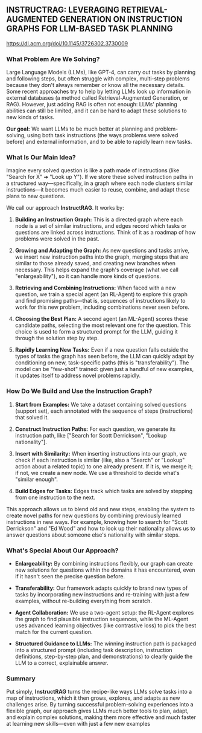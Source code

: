 ## INSTRUCTRAG: LEVERAGING RETRIEVAL-AUGMENTED GENERATION ON INSTRUCTION GRAPHS FOR LLM-BASED TASK PLANNING
https://dl.acm.org/doi/10.1145/3726302.3730009

### What Problem Are We Solving?

Large Language Models (LLMs), like GPT-4, can carry out tasks by planning and following steps, but often struggle with complex, multi-step problems because they don't always remember or know all the necessary details. Some recent approaches try to help by letting LLMs look up information in external databases (a method called Retrieval-Augmented Generation, or RAG). However, just adding RAG is often not enough: LLMs' planning abilities can still be limited, and it can be hard to adapt these solutions to new kinds of tasks.

**Our goal:** We want LLMs to be much better at planning and problem-solving, using both task instructions (the ways problems were solved before) and external information, and to be able to rapidly learn new tasks.

### What Is Our Main Idea?

Imagine every solved question is like a path made of instructions (like "Search for X" ➔ "Look up Y"). If we store these solved instruction paths in a structured way—specifically, in a graph where each node clusters similar instructions—it becomes much easier to reuse, combine, and adapt these plans to new questions.

We call our approach **InstructRAG**. It works by:

1. **Building an Instruction Graph:** This is a directed graph where each node is a set of similar instructions, and edges record which tasks or questions are linked across instructions. Think of it as a roadmap of how problems were solved in the past.
    
2. **Growing and Adapting the Graph:** As new questions and tasks arrive, we insert new instruction paths into the graph, merging steps that are similar to those already saved, and creating new branches when necessary. This helps expand the graph's coverage (what we call "enlargeability"), so it can handle more kinds of questions.
    
3. **Retrieving and Combining Instructions:** When faced with a new question, we train a special agent (an RL-Agent) to explore this graph and find promising paths—that is, sequences of instructions likely to work for this new problem, including combinations never seen before.
    
4. **Choosing the Best Plan:** A second agent (an ML-Agent) scores these candidate paths, selecting the most relevant one for the question. This choice is used to form a structured prompt for the LLM, guiding it through the solution step by step.
    
5. **Rapidly Learning New Tasks:** Even if a new question falls outside the types of tasks the graph has seen before, the LLM can quickly adapt by conditioning on new, task-specific paths (this is "transferability"). The model can be "few-shot" trained: given just a handful of new examples, it updates itself to address novel problems rapidly.
    

### How Do We Build and Use the Instruction Graph?

1. **Start from Examples:** We take a dataset containing solved questions (support set), each annotated with the sequence of steps (instructions) that solved it.
    
2. **Construct Instruction Paths:** For each question, we generate its instruction path, like ["Search for Scott Derrickson", "Lookup nationality"].
    
3. **Insert with Similarity:** When inserting instructions into our graph, we check if each instruction is similar (like, also a "Search" or "Lookup" action about a related topic) to one already present. If it is, we merge it; if not, we create a new node. We use a threshold to decide what's "similar enough".
    
4. **Build Edges for Tasks:** Edges track which tasks are solved by stepping from one instruction to the next.
    

This approach allows us to blend old and new steps, enabling the system to create novel paths for new questions by combining previously learned instructions in new ways. For example, knowing how to search for "Scott Derrickson" and "Ed Wood" and how to look up their nationality allows us to answer questions about someone else's nationality with similar steps.

### What's Special About Our Approach?

- **Enlargeability:** By combining instructions flexibly, our graph can create new solutions for questions within the domains it has encountered, even if it hasn't seen the precise question before.
    
- **Transferability:** Our framework adapts quickly to brand new types of tasks by incorporating new instructions and re-training with just a few examples, without re-building everything from scratch.
    
- **Agent Collaboration:** We use a two-agent setup: the RL-Agent explores the graph to find plausible instruction sequences, while the ML-Agent uses advanced learning objectives (like contrastive loss) to pick the best match for the current question.
    
- **Structured Guidance to LLMs:** The winning instruction path is packaged into a structured prompt (including task description, instruction definitions, step-by-step plan, and demonstrations) to clearly guide the LLM to a correct, explainable answer.
    

### Summary

Put simply, **InstructRAG** turns the recipe-like ways LLMs solve tasks into a map of instructions, which it then grows, explores, and adapts as new challenges arise. By turning successful problem-solving experiences into a flexible graph, our approach gives LLMs much better tools to plan, adapt, and explain complex solutions, making them more effective and much faster at learning new skills—even with just a few new examples